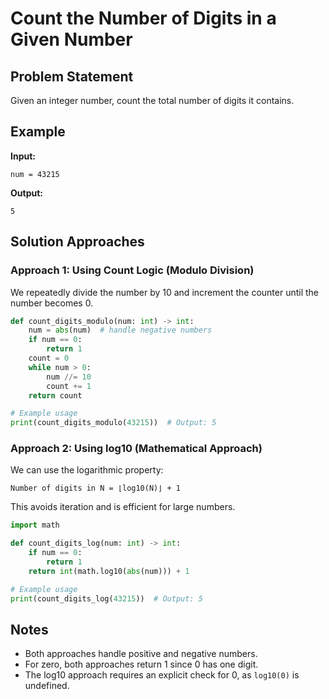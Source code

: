 # Count the Number of Digits in a Given Number

## Problem Statement

Given an integer number, count the total number of digits it contains.

## Example

**Input:**

```
num = 43215
```

**Output:**

```
5
```

## Solution Approaches

### Approach 1: Using Count Logic (Modulo Division)

We repeatedly divide the number by 10 and increment the counter until the number becomes 0.

```python
def count_digits_modulo(num: int) -> int:
    num = abs(num)  # handle negative numbers
    if num == 0:
        return 1
    count = 0
    while num > 0:
        num //= 10
        count += 1
    return count

# Example usage
print(count_digits_modulo(43215))  # Output: 5
```

### Approach 2: Using log10 (Mathematical Approach)

We can use the logarithmic property:

```
Number of digits in N = ⌊log10(N)⌋ + 1
```

This avoids iteration and is efficient for large numbers.

```python
import math

def count_digits_log(num: int) -> int:
    if num == 0:
        return 1
    return int(math.log10(abs(num))) + 1

# Example usage
print(count_digits_log(43215))  # Output: 5
```

## Notes

* Both approaches handle positive and negative numbers.
* For zero, both approaches return 1 since 0 has one digit.
* The log10 approach requires an explicit check for 0, as `log10(0)` is undefined.
